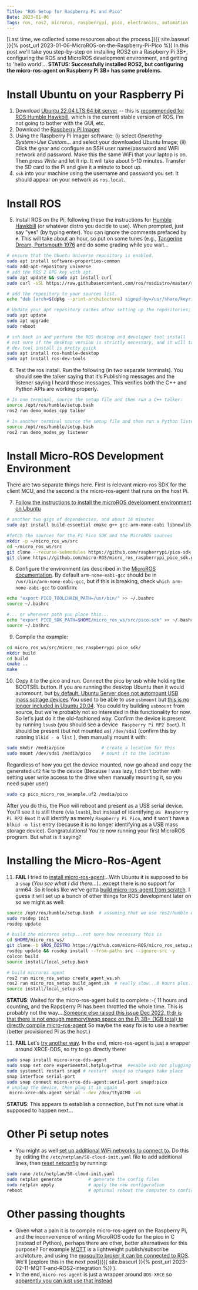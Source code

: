```yaml
---
Title: "ROS Setup for Raspberry Pi and Pico"
Date: 2023-01-06
Tags: ros, ros2, microros, raspberrypi, pico, electronics, automation
---
```


[Last time, we collected some resources about the process.]({{ site.baseurl }}{% post_url 2023-01-06-MicroROS-on-the-Raspberry-Pi-Pico %}) In this post we'll take you step-by-step on installing ROS2 on a Raspberry Pi 3B+, configuring the ROS and MicroROS development environment, and getting to 'hello world'... **STATUS:  Successfully installed ROS2, but configuring the micro-ros-agent on Raspberry Pi 3B+ has some problems.**

# Install Ubuntu on your Raspberry Pi

1. Download [Ubuntu 22.04 LTS 64 bit server](https://ubuntu.com/download/raspberry-pi) -- this is [recommended for ROS Humble Hawkbill](https://www.ros.org/reps/rep-2000.html), which is the current stable version of ROS.  I'm not going to bother with the GUI, etc.
2. Download the [Raspberry Pi Imager](https://www.raspberrypi.com/software/)
3. Using the Raspberry Pi Imager software: (i) select *Operating System>Use Custom...* and select your downloaded Ubuntu Image; (ii) Click the gear and configure an SSH user name/password and WiFi network and password.  Make this the same WiFi that your laptop is on.  Then press *Write* and let it rip. It will take about 5-10 minutes.  Transfer the SD card to the Pi and give it a minute to boot up.
4. `ssh` into your machine using the username and password you set.  It should appear on your network as `ros.local`.

# Install ROS

5. Install ROS on the Pi, following these the instructions for [Humble Hawkbill](https://docs.ros.org/en/humble/Installation/Ubuntu-Install-Debians.html)  (or whatever distro you decide to use). When prompted, just say "yes" (by typing enter). You can ignore the comments prefaced by `#`.  This will take about an hour, so put on some tunes (e.g., [Tangerine Dream, Portsmouth 1976](https://www.youtube.com/watch?v=OfI-6s4llzc) and do some grading while you wait...

```bash
# ensure that the Ubuntu Universe repository is enabled.
sudo apt install software-properties-common
sudo add-apt-repository universe
# add the ROS 2 GPG key with apt.
sudo apt update && sudo apt install curl
sudo curl -sSL https://raw.githubusercontent.com/ros/rosdistro/master/ros.key -o /usr/share/keyrings/ros-archive-keyring.gpg

# add the repository to your sources list.
echo "deb [arch=$(dpkg --print-architecture) signed-by=/usr/share/keyrings/ros-archive-keyring.gpg] http://packages.ros.org/ros2/ubuntu $(. /etc/os-release && echo $UBUNTU_CODENAME) main" | sudo tee /etc/apt/sources.list.d/ros2.list > /dev/null

# Update your apt repository caches after setting up the repositories; the latter takes about 25 minutes and will require a restart
sudo apt update
sudo apt upgrade
sudo reboot

# ssh back in and perform the ROS desktop and developer tool install
# not sure if the desktop version is strictly necessary, and it will take up 3GB, FYI...and about 30 min
# dev tool install is pretty quick
sudo apt install ros-humble-desktop
sudo apt install ros-dev-tools
```

6. Test the ros install.  Run the following (in two separate terminals). You should see the talker saying that it’s Publishing messages and the listener saying I heard those messages.  This verifies both the C++ and Python APIs are working properly.

```bash
# In one terminal, source the setup file and then run a C++ talker:
source /opt/ros/humble/setup.bash
ros2 run demo_nodes_cpp talker

# In another terminal source the setup file and then run a Python listener:
source /opt/ros/humble/setup.bash
ros2 run demo_nodes_py listener
```

# Install Micro-ROS Development Environment

There are two separate things here.  First is relevant micro-ros SDK for the client MCU, and the second is the micro-ros-agent that runs on the host Pi.

7. [Follow the instructions to install the microROS development environment on Ubuntu](https://ubuntu.com/blog/getting-started-with-micro-ros-on-raspberry-pi-pico)

```bash
# another two gigs of dependencies, and about 10 minutes
sudo apt install build-essential cmake g++ gcc-arm-none-eabi libnewlib-arm-none-eabi doxygen git python3

#fetch the sources for the Pi Pico SDK and the MicroROS sources
mkdir -p ~/micro_ros_ws/src
cd ~/micro_ros_ws/src
git clone --recurse-submodules https://github.com/raspberrypi/pico-sdk.git
git clone https://github.com/micro-ROS/micro_ros_raspberrypi_pico_sdk.git
```

8. Configure the environment (as described in the [MicroROS documentation](https://github.com/micro-ROS/micro_ros_raspberrypi_pico_sdk/blob/humble/README.md).  By default `arm-none-eabi-gcc` should be in `/usr/bin/arm-none-eabi-gcc`, but if this is breaking, check `which arm-none-eabi-gcc` to confirm:

```bash
echo "export PICO_TOOLCHAIN_PATH=/usr/bin/" >> ~/.bashrc
source ~/.bashrc

#... or wherever path you place this...
echo "export PICO_SDK_PATH=$HOME/micro_ros_ws/src/pico-sdk" >> ~/.bashrc
source ~/.bashrc
```

9. Compile the example:

```bash
cd micro_ros_ws/src/micro_ros_raspberrypi_pico_sdk/
mkdir build
cd build
cmake ..
make
```

10. Copy it to the pico and run. Connect the pico by usb while holding the BOOTSEL button.  If you are running the desktop Ubuntu then it would automount, but [by default, Ubuntu Server does not automount USB mass sotrage devices](https://help.ubuntu.com/community/Mount/USB#Auto-mounting_.28Ubuntu_Server.29)  You used to be able to use `usbmount` but [this is no longer included in Ubuntu 20.04](https://askubuntu.com/questions/1308084/upstart-to-automount-usb-in-ubuntu-server-20-04).  You could try building `usbmount` from source, but we're probably not so interested in this functionality for now.  So let's just do it the old-fashioned way.   Confirm the device is present by running `lsusb` (you should see a device ` Raspberry Pi RP2 Boot`).  It should be present (but not mounted as) `/dev/sda1` (confirm this by running `blkid - o list` ), then manually mount it with:

```bash
sudo mkdir /media/pico              # create a location for this 
sudo mount /dev/sda1 /media/pico    # mount it to the location
```

Regardless of how you get the device mounted, now go ahead and copy the generated `uf2` file to the device (Because I was lazy, I didn't bother with setting user write access to the drive when manually mounting it, so you need super user)

```bash 
sudo cp pico_micro_ros_example.uf2 /media/pico
```

After you do this, the Pico will reboot and present as a USB serial device.  You'll see it is still there (via `lsusb`), but instead of identifying as ` Raspberry Pi RP2 Boot` it will identify as merely `Raspberry Pi Pico`, and it won't have a ` blkid -o list` entry (because it is no longer identifying as a USB mass storage device).  Congratulations! You're now running your first MicroROS program.  But what is it saying?

# Installing the Micro-Ros-Agent

11. **FAIL** I tried to [install micro-ros-agent](https://ubuntu.com/blog/getting-started-with-micro-ros-on-raspberry-pi-pico)...With Ubuntu it is supposed to be a `snap`  (*You see what I did there...*)...except there is no support for arm64. So it looks like we've gotta [build micro-ros-agent from scratch](https://github.com/micro-ROS/micro_ros_setup#building).  I guess it will set up a bunch of other things for ROS development later on so we might as well:

```bash
source /opt/ros/humble/setup.bash  # assuming that we use ros2/humble distro
sudo rosdep init
rosdep update

# build the microros setup...not sure how necessary this is
cd $HOME/micro_ros_ws/
git clone -b $ROS_DISTRO https://github.com/micro-ROS/micro_ros_setup.git src/micro_ros_setup
rosdep update && rosdep install --from-paths src --ignore-src -y
colcon build
source install/local_setup.bash

# build microros agent 
ros2 run micro_ros_setup create_agent_ws.sh
ros2 run micro_ros_setup build_agent.sh  # really slow...8 hours plus...
source install/local_setup.sh
```
**STATUS**:  Waited for the micro-ros-agent build to complete :-( 11 hours and counting, and the Rapsberry Pi has been throttled the whole time.  This is probably not the way....[Someone else raised this issue Dec 2022. tl;dr is that there is not enough memory/swap space on the Pi 3B+ (1GB total) to directly compile micro-ros-agent](https://github.com/micro-ROS/micro-ROS-Agent/issues/178) So maybe the easy fix is to use a heartier (better provisioned Pi as the host.)

11. **FAIL** Let's [try another way](https://answers.ros.org/question/373503/micro-ros-agent-on-raspberry-pi-3/).  In the end, micro-ros-agent is just a wrapper around XRCE-DDS, so try to go directly there:

```bash
sudo snap install micro-xrce-dds-agent
sudo snap set core experimental.hotplug=true  #enable usb hot plugging
sudo systemctl restart snapd # restart  snapd so changes take place
snap interface serial-port
sudo snap connect micro-xrce-dds-agent:serial-port snapd:pico 
# unplug the device, then plug it in again
 micro-xrce-dds-agent serial --dev /dev/ttyACM0 -v6
```
**STATUS**: This appears to establish a connection, but I'm not sure what is supposed to happen next...



# Other Pi setup notes

* You might as well [set up additional WiFi networks to connect to.](https://askubuntu.com/questions/1245253/set-multiple-wifi-access-points-in-ubuntu-20-04)  Do this by editing the `/etc/netplan/50-cloud-init.yaml` file to add additional lines, then [reset netconfig](https://askubuntu.com/questions/1083390/netplan-apply-does-not-change-the-ip-address/1083497#1083497) by running:

```bash
sudo nano /etc/netplan/50-cloud-init.yaml
sudo netplan generate          # generate the config files
sudo netplan apply             # apply the new configuration
reboot                         # optional reboot the computer to confirm persistence
```

# Other passing thoughts

* Given what a pain it is to compile micro-ros-agent on the Raspberry Pi, and the inconvenience of writing MicroROS code for the pico in C (instead of Python), perhaps there are other, better alternatives for this purpose?  For example [MQTT](https://www.tomshardware.com/how-to/send-and-receive-data-raspberry-pi-pico-w-mqtt) is a lightweight publish/subscribe architcture, and using the [mosquitto broker it can be connected to ROS](https://robofoundry.medium.com/combining-ros2-and-mqtt-on-esp32-to-send-twist-messages-bab758cf098).  We'll [explore this in the next post](({{ site.baseurl }}{% post_url 2023-02-11-MQTT-and-ROS2-integration %}) ).
* In the end, `micro-ros-agent` is just a wrapper around `DDS-XRCE` so [apparently you can just use that instead](https://answers.ros.org/question/373503/micro-ros-agent-on-raspberry-pi-3/)

